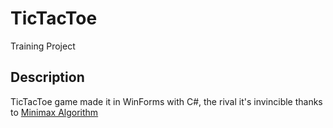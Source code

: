 # TicTacToe
Training Project
## Description
TicTacToe game made it in WinForms with C#, the rival it's invincible thanks to [Minimax Algorithm](https://en.wikipedia.org/wiki/Minimax)
